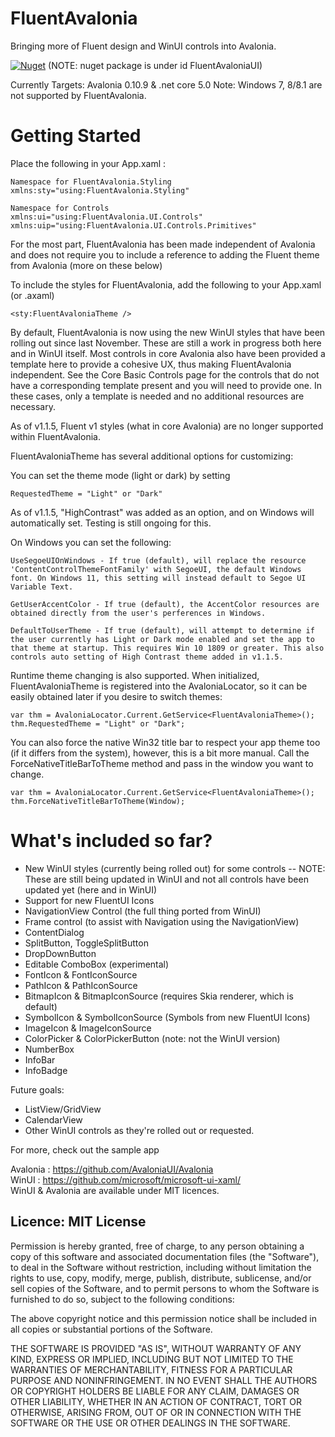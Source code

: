 # FluentAvalonia

Bringing more of Fluent design and WinUI controls into Avalonia.

[![Nuget](https://img.shields.io/nuget/v/FluentAvaloniaUI?style=flat-square)](https://www.nuget.org/packages/FluentAvaloniaUI/)
(NOTE: nuget package is under id FluentAvaloniaUI)

Currently Targets: Avalonia 0.10.9 & .net core 5.0
Note: Windows 7, 8/8.1 are not supported by FluentAvalonia.

# Getting Started
Place the following in your App.xaml :
    
    Namespace for FluentAvalonia.Styling
    xmlns:sty="using:FluentAvalonia.Styling"
    
    Namespace for Controls
    xmlns:ui="using:FluentAvalonia.UI.Controls"
    xmlns:uip="using:FluentAvalonia.UI.Controls.Primitives"
    
For the most part, FluentAvalonia has been made independent of Avalonia and does not require you to include a reference to adding the Fluent theme from Avalonia (more on these below)

To include the styles for FluentAvalonia, add the following to your App.xaml (or .axaml)

    <sty:FluentAvaloniaTheme />
    
By default, FluentAvalonia is now using the new WinUI styles that have been rolling out since last November. These are still a work in progress both here and in WinUI itself. Most controls in core Avalonia also have been provided a template here to provide a cohesive UX, thus making FluentAvalonia independent. See the Core Basic Controls page for the controls that do not have a corresponding template present and you will need to provide one. In these cases, only a template is needed and no additional resources are necessary.

As of v1.1.5, Fluent v1 styles (what in core Avalonia) are no longer supported within FluentAvalonia.

FluentAvaloniaTheme has several additional options for customizing:

You can set the theme mode (light or dark) by setting

    RequestedTheme = "Light" or "Dark"

As of v1.1.5, "HighContrast" was added as an option, and on Windows will automatically set. Testing is still ongoing for this.

On Windows you can set the following: 

    UseSegoeUIOnWindows - If true (default), will replace the resource 'ContentControlThemeFontFamily' with SegoeUI, the default Windows font. On Windows 11, this setting will instead default to Segoe UI Variable Text.

    GetUserAccentColor - If true (default), the AccentColor resources are obtained directly from the user's perferences in Windows.

    DefaultToUserTheme - If true (default), will attempt to determine if the user currently has Light or Dark mode enabled and set the app to that theme at startup. This requires Win 10 1809 or greater. This also controls auto setting of High Contrast theme added in v1.1.5.
    
Runtime theme changing is also supported. When initialized, FluentAvaloniaTheme is registered into the AvaloniaLocator, so it can be easily obtained later if you desire to switch themes:

    var thm = AvaloniaLocator.Current.GetService<FluentAvaloniaTheme>();
    thm.RequestedTheme = "Light" or "Dark";
    
You can also force the native Win32 title bar to respect your app theme too (if it differs from the system), however, this is a bit more manual. Call the ForceNativeTitleBarToTheme method and pass in the window you want to change. 

    var thm = AvaloniaLocator.Current.GetService<FluentAvaloniaTheme>();
    thm.ForceNativeTitleBarToTheme(Window);


# What's included so far?
- New WinUI styles (currently being rolled out) for some controls
-- NOTE: These are still being updated in WinUI and not all controls have been updated yet (here and in WinUI)
- Support for new FluentUI Icons
- NavigationView Control (the full thing ported from WinUI)
- Frame control (to assist with Navigation using the NavigationView)
- ContentDialog
- SplitButton, ToggleSplitButton
- DropDownButton
- Editable ComboBox (experimental)
- FontIcon & FontIconSource
- PathIcon & PathIconSource
- BitmapIcon & BitmapIconSource (requires Skia renderer, which is default)
- SymbolIcon & SymbolIconSource (Symbols from new FluentUI Icons)
- ImageIcon & ImageIconSource
- ColorPicker & ColorPickerButton (note: not the WinUI version)
- NumberBox
- InfoBar
- InfoBadge

Future goals:
- ListView/GridView
- CalendarView
- Other WinUI controls as they're rolled out or requested.

For more, check out the sample app

Avalonia : https://github.com/AvaloniaUI/Avalonia  
WinUI : https://github.com/microsoft/microsoft-ui-xaml/  
WinUI & Avalonia are available under MIT licences.

## Licence: MIT License

Permission is hereby granted, free of charge, to any person obtaining a copy of this software and associated documentation files (the "Software"), to deal in the Software without restriction, including without limitation the rights to use, copy, modify, merge, publish, distribute, sublicense, and/or sell copies of the Software, and to permit persons to whom the Software is furnished to do so, subject to the following conditions:

The above copyright notice and this permission notice shall be included in all copies or substantial portions of the Software.

THE SOFTWARE IS PROVIDED "AS IS", WITHOUT WARRANTY OF ANY KIND, EXPRESS OR IMPLIED, INCLUDING BUT NOT LIMITED TO THE WARRANTIES OF MERCHANTABILITY, FITNESS FOR A PARTICULAR PURPOSE AND NONINFRINGEMENT. IN NO EVENT SHALL THE AUTHORS OR COPYRIGHT HOLDERS BE LIABLE FOR ANY CLAIM, DAMAGES OR OTHER LIABILITY, WHETHER IN AN ACTION OF CONTRACT, TORT OR OTHERWISE, ARISING FROM, OUT OF OR IN CONNECTION WITH THE SOFTWARE OR THE USE OR OTHER DEALINGS IN THE SOFTWARE.
